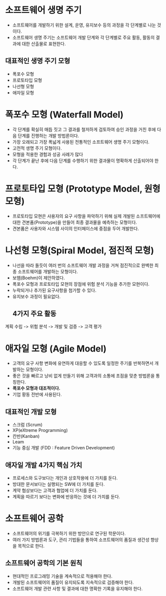 # 소프트웨어 생명 주기
- 소프트웨어를 개발하기 위한 설계, 운영, 유지보수 등의 과정을 각 단계별로 나눈 것이다.
- 소프트웨어 생명 주기는 소프트웨어 개발 단계와 각 단계별로 주요 활동, 활동의 결과에 대한 산출물로 표현한다.
  
## 대표적인 생명 주기 모형
- 폭포수 모형
- 프로토타입 모형
- 나선형 모형
- 애자일 모형

# 폭포수 모형 (Waterfall Model)
- 각 단계를 확실히 매듭 짓고 그 결과를 철저하게 검토하여 승인 과정을 거친 후에 다음 단계를 진행하는 개발 방법론이다.
- 가장 오래되고 가장 폭넓게 사용된 전통적인 소프트웨어 생명 주기 모형이다.
- 고전적 생명 주기 모형이다.
- 모형을 적용한 경험과 성공 사례가 많다
- 각 단계가 끝난 후에 다음 단계를 수행하기 위한 결과물이 명확하게 산출되어야 한다.

# 프로토타입 모형 (Prototype Model, 원형 모형)
- 프로토타입 모현은 사용자의 요구 사항을 파악하기 위해 실제 개발된 소프트웨어에 대한 견본품(Prototype)을 만들어 최종 결과물을 예측하는 모형이다.
- 견본품은 사용자와 시스템 사이의 인터페이스에 중점을 두어 개발한다.

# 나선형 모형(Spiral Model, 점진적 모형)
- 나선을 따라 돌듯이 여러 번의 소프트웨어 개발 과정을 거쳐 점진적으로 완벽한 최종 소프트웨어를 개발하는 모형이다.
- 보헴(Boehm)이 제안하였다.
- 폭포수 모형과 프로토타입 모현의 장점에 위험 분석 기능을 추가한 모현이다.
- 누락되거나 추가된 요구사항을 첨가할 수 있다.
- 유지보수 과정이 필요없다.
  ## 4가지 주요 활동
계획 수립 -> 위험 분석 -> 개발 및 검증 -> 고객 평가

# 애자일 모형 (Agile Model)
- 고객의 요구 사항 변화에 유연하게 대응할 수 있도록 일정한 주기를 반복하면서 개발하는 모형이다.
- 좋은 것을 빠르고 낭비 없게 만들기 위해 고객과의 소통에 초점을 맞춘 방법론을 통칭한다.
- **폭포수 모형과 대조적이다.**
- 기업 황동 전반에 사용된다.
## 대표적인 개발 모형
- 스크럼 (Scrum)
- XP(eXtreme Programming)
- 칸반(Kanban)
- Leam
- 기능 중심 개발 (FDD : Feature Driven Development)

## 애자일 개발 4가지 핵심 가치
- 프로세스와 도구보다는 개인과 상호작용에 더 가치를 둔다.
- 방대한 문서보다는 실행되는 SW에 더 가치를 둔다.
- 계약 협상보다는 고객과 협업에 더 가치를 둔다.
- 계획을 따르기 보다는 변화에 반응하는 것에 더 가치를 둔다.

# 소프트웨어 공학
- 소프트웨어의 위기를 극복하기 위한 방안으로 연구된 학문이다.
- 여러 가지 방법론과 도구, 관리 기법들을 통하여 소프트웨어의 품질과 생간성 향상을 목적으로 한다.
## 소프트웨어 공학의 기본 원칙
- 현대적인 프로그래밍 기술을 계속적으로 적용해야 한다.
- 개발된 소프트웨어의 품질이 유지되도록 지속적으로 검증해야 한다.
- 소프트웨어 개발 관련 사항 및 결과에 대한 명확한 기록을 유지해야 한다.
